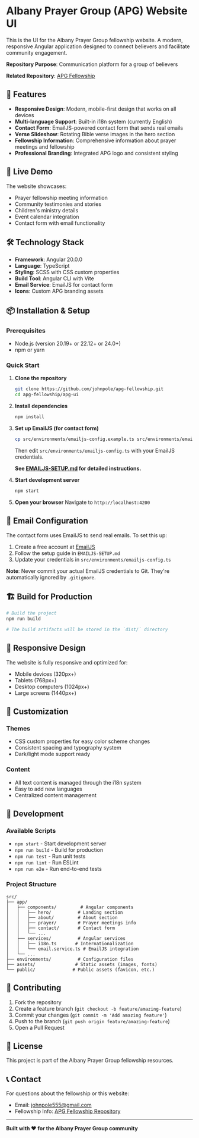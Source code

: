 # Albany Prayer Group (APG) Website UI

This is the UI for the Albany Prayer Group fellowship website. A modern, responsive Angular application designed to connect believers and facilitate community engagement.

**Repository Purpose**: Communication platform for a group of believers

**Related Repository**: [APG Fellowship](https://github.com/johnpole/apg-fellowship)

## 🌟 Features

- **Responsive Design**: Modern, mobile-first design that works on all devices
- **Multi-language Support**: Built-in i18n system (currently English)
- **Contact Form**: EmailJS-powered contact form that sends real emails
- **Verse Slideshow**: Rotating Bible verse images in the hero section
- **Fellowship Information**: Comprehensive information about prayer meetings and fellowship
- **Professional Branding**: Integrated APG logo and consistent styling

## 🚀 Live Demo

The website showcases:
- Prayer fellowship meeting information
- Community testimonies and stories
- Children's ministry details
- Event calendar integration
- Contact form with email functionality

## 🛠️ Technology Stack

- **Framework**: Angular 20.0.0
- **Language**: TypeScript
- **Styling**: SCSS with CSS custom properties
- **Build Tool**: Angular CLI with Vite
- **Email Service**: EmailJS for contact form
- **Icons**: Custom APG branding assets

## 📦 Installation & Setup

### Prerequisites
- Node.js (version 20.19+ or 22.12+ or 24.0+)
- npm or yarn

### Quick Start

1. **Clone the repository**
   ```bash
   git clone https://github.com/johnpole/apg-fellowship.git
   cd apg-fellowship/apg-ui
   ```

2. **Install dependencies**
   ```bash
   npm install
   ```

3. **Set up EmailJS (for contact form)**
   ```bash
   cp src/environments/emailjs-config.example.ts src/environments/emailjs-config.ts
   ```
   Then edit `src/environments/emailjs-config.ts` with your EmailJS credentials.
   
   **See [EMAILJS-SETUP.md](EMAILJS-SETUP.md) for detailed instructions.**

4. **Start development server**
   ```bash
   npm start
   ```

5. **Open your browser**
   Navigate to `http://localhost:4200`

## 📧 Email Configuration

The contact form uses EmailJS to send real emails. To set this up:

1. Create a free account at [EmailJS](https://emailjs.com)
2. Follow the setup guide in `EMAILJS-SETUP.md`
3. Update your credentials in `src/environments/emailjs-config.ts`

**Note**: Never commit your actual EmailJS credentials to Git. They're automatically ignored by `.gitignore`.

## 🏗️ Build for Production

```bash
# Build the project
npm run build

# The build artifacts will be stored in the `dist/` directory
```

## 📱 Responsive Design

The website is fully responsive and optimized for:
- Mobile devices (320px+)
- Tablets (768px+)
- Desktop computers (1024px+)
- Large screens (1440px+)

## 🎨 Customization

### Themes
- CSS custom properties for easy color scheme changes
- Consistent spacing and typography system
- Dark/light mode support ready

### Content
- All text content is managed through the i18n system
- Easy to add new languages
- Centralized content management

## 🔧 Development

### Available Scripts

- `npm start` - Start development server
- `npm run build` - Build for production
- `npm run test` - Run unit tests
- `npm run lint` - Run ESLint
- `npm run e2e` - Run end-to-end tests

### Project Structure

```
src/
├── app/
│   ├── components/         # Angular components
│   │   ├── hero/          # Landing section
│   │   ├── about/         # About section
│   │   ├── prayer/        # Prayer meetings info
│   │   ├── contact/       # Contact form
│   │   └── ...
│   ├── services/          # Angular services
│   │   ├── i18n.ts       # Internationalization
│   │   └── email.service.ts # EmailJS integration
│   └── ...
├── environments/          # Configuration files
├── assets/               # Static assets (images, fonts)
└── public/              # Public assets (favicon, etc.)
```

## 🤝 Contributing

1. Fork the repository
2. Create a feature branch (`git checkout -b feature/amazing-feature`)
3. Commit your changes (`git commit -m 'Add amazing feature'`)
4. Push to the branch (`git push origin feature/amazing-feature`)
5. Open a Pull Request

## 📄 License

This project is part of the Albany Prayer Group fellowship resources.

## 📞 Contact

For questions about the fellowship or this website:
- Email: johnpole555@gmail.com
- Fellowship Info: [APG Fellowship Repository](https://github.com/johnpole/apg-fellowship)

---

**Built with ❤️ for the Albany Prayer Group community**
